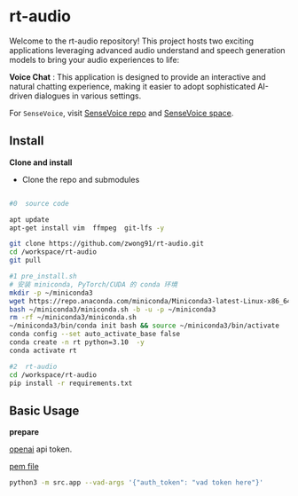 # rt-audio

Welcome to the rt-audio repository! This project hosts two exciting applications leveraging advanced audio understand and speech generation models to bring your audio experiences to life:

**Voice Chat** :  This application is designed to provide an interactive and natural chatting experience, making it easier to adopt sophisticated AI-driven dialogues in various settings.

For `SenseVoice`, visit [SenseVoice repo](https://github.com/FunAudioLLM/SenseVoice) and [SenseVoice space](https://www.modelscope.cn/studios/iic/SenseVoice).

## Install

**Clone and install**

- Clone the repo and submodules

``` sh

#0  source code

apt update
apt-get install vim  ffmpeg  git-lfs -y

git clone https://github.com/zwong91/rt-audio.git
cd /workspace/rt-audio
git pull

#1 pre_install.sh
# 安装 miniconda, PyTorch/CUDA 的 conda 环境
mkdir -p ~/miniconda3
wget https://repo.anaconda.com/miniconda/Miniconda3-latest-Linux-x86_64.sh -O ~/miniconda3/miniconda.sh
bash ~/miniconda3/miniconda.sh -b -u -p ~/miniconda3
rm -rf ~/miniconda3/miniconda.sh
~/miniconda3/bin/conda init bash && source ~/miniconda3/bin/activate
conda config --set auto_activate_base false
conda create -n rt python=3.10  -y
conda activate rt

#2  rt-audio
cd /workspace/rt-audio
pip install -r requirements.txt


```

## Basic Usage

**prepare**

[openai](https://platform.openai.com/) api token.

[pem file](https://blog.csdn.net/liuchenbaidu/article/details/136722001)

``` sh
python3 -m src.app --vad-args '{"auth_token": "vad token here"}'
```
